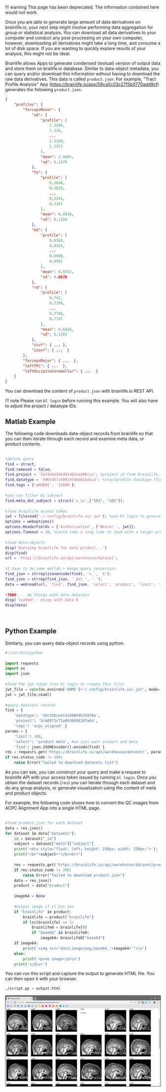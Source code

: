 !!! warning
    This page has been deprecated. The information contained here would not work.

Once you are able to generate large amount of data derivatives on brainlife.io, your next step might involve performing data aggregation for group or statistical analysis. You can download all data derivatives to your computer and conduct any post-processing on your own computer, however, downloading all derivatives might take a long time, and consume a lot of disk space. If you are wanting to quickly explore results of your analysis, this might not be ideal.

Brainlife allows Apps to generate condensed (textual) version of output data and store them on brailife.io database. Similar to data-object metadata, you can query and/or download this information without having to download the raw data derivatives. This data is called `product.json`. For example, "Tract Profile Analysis" App (https://brainlife.io/app/59ca5c03c27f5b0770add9cf) generates the following `product.json`.

```json
{
    "profiles": {
        "forcepsMinor": {
            "ad": {
                "profile": [
                    1.3266,
                    1.318,
                    ...
                    1.3188,
                    1.3251
                ],
                "mean": 1.4605,
                "sd": 0.1479
            },
            "fa": {
                "profile": [
                    0.3648,
                    0.3619,
                    ...
                    0.3291,
                    0.3347
                ],
                "mean": 0.4918,
                "sd": 0.1284
            },
            "md": {
                "profile": [
                    0.9368,
                    0.9326,
                    ...
                    0.9588,
                    0.9582
                ],
                "mean": 0.9152,
                "sd": 0.0676
            },
            "rd": {
                "profile": [
                    0.742,
                    0.7399,
                    ...
                    0.7788,
                    0.7747
                ],
                "mean": 0.6426,
                "sd": 0.1203
            },
            "icvf": { ... },
            "isovf": { ...  }
        },
        "forcepsMajor": { ...  },
        "leftTPC": { ...  },
        "leftOccipitoCerebellar": { ...  }
    }
}
```

You can download the content of `product.json` with brainlife.io REST API. 

!!! note
    Please run `bl login` before running this example. You will also have to adjust the project / datatype IDs.

## Matlab Example

The following code downloads data-object records from brainlife so that you can then iterate through each record and examine meta data, or product contents.

```matlab

%define query
find = struct;
find.removed = false;
find.project = '5a74d1e26ed91402ce400cca'; %project id from brainlife.io
find.datatype = '5965467cb09297d8d81bdbcd'; %tractprofile datatype (find in datatypes page)
find.tags = {'wNODDI', '21600'};

%you can filter by subject
find.meta_dot_subject = struct('x_in',["103", "105"]);

%load brainlife access token
jwt = fileread('~/.config/brainlife.io/.jwt'); %use bl login to generate it
options = weboptions()
options.HeaderFields = {'Authorization', ['Bearer ', jwt]};
options.Timeout = 10; %could take a long time to load with a larger product..

%load data-objects
disp('Querying brainlife for data product...')
disp(find)
url = 'https://brainlife.io/api/warehouse/dataset';

%I have to do some matlab > mongo query conversion
find_json = strrep(jsonencode(find), 'x_', '$');
find_json = strrep(find_json, '_dot_', '.');
data = webread(url, 'find', find_json, 'select', 'product', 'limit', '1000', options);

%TODO ... do things with data.datasets
disp('loaded! - enjoy with data')
disp(data)

 
```

## Python Example

Similarly, you can query data-object records using python. 

```python
#!/usr/bin/python

import requests
import os
import json

#load the jwt token (run bl login to create this file)
jwt_file = open(os.environ['HOME']+'/.config/brainlife.io/.jwt', mode='r')
jwt = jwt_file.read()

#query datasets records
find = { 
	'datatype': '58c33bcee13a50849b25879a', 
	'project': '5cb8973c71a8630036207a6a',
	'tags': 'acpc_aligned' }
params = { 
	'limit': 100, 
	'select': 'product meta', #we just want product and meta
	'find': json.JSONEncoder().encode(find) }
res = requests.get('https://brainlife.io/api/warehouse/dataset/', params=params, headers={'Authorization': 'Bearer '+jwt})
if res.status_code != 200:
	raise Error("failed to download datasets list")

```

As you can see, you can construct your query and make a request to brainlife API with your access token issued by running `bl login`. Once you obtain the dataset records (`res`) you can iterate through each dataset and do any group analysis, or generate visualization using the content of meta and product objects.

For example, the following code shows how to convert the QC images from ACPC Alignment App into a single HTML page.


```python

#load product.json for each dataset
data = res.json()
for dataset in data["datasets"]:
    id = dataset["_id"]
    subject = dataset["meta"]["subject"]
    print('<div style="float: left; height: 250px; width: 250px;">');
    print("<b>"+subject+"</b><br>")

    res = requests.get('https://brainlife.io/api/warehouse/dataset/product/'+dataset["_id"], headers={'Authorization': 'Bearer '+jwt})
    if res.status_code != 200:
        raise Error("failed to download product.json")
    data = res.json()
    product = data["product"]

    image64 = None

    #output image if it has one
    if "brainlife" in product:
        brainlife = product["brainlife"]
        if len(brainlife) == 1:
            brainlife0 = brainlife[0]
            if "base64" in brainlife0:
                image64= brainlife0["base64"]
    if image64:
        print('<img src="data:image/png;base64,'+image64+'">\n')
    else:
        print('<p>no image</p>\n')
    print('</div>')

```

You can run this script and capture the output to generate HTML file. You can then open it with your browser. 

```bash
./script.py > output.html
```


![group](../img/group.png)


